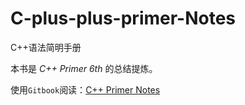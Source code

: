 # C-plus-plus-primer-Notes
C++语法简明手册

本书是 *C++ Primer 6th* 的总结提炼。

使用`Gitbook`阅读：[C++ Primer Notes](https://zeqiang-lai.gitbooks.io/cpp-primer-notes/content/)

